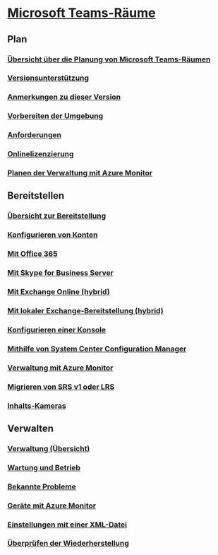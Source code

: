 # [Microsoft Teams-Räume](index.md)
## Plan
### [Übersicht über die Planung von Microsoft Teams-Räumen](rooms-plan.md)
### [Versionsunterstützung](rooms-lifecycle-support.md)
### [Anmerkungen zu dieser Version](rooms-release-note.md)
### [Vorbereiten der Umgebung](rooms-prep.md)
### [Anforderungen](requirements.md)
### [Onlinelizenzierung](rooms-licensing.md)
### [Planen der Verwaltung mit Azure Monitor](azure-monitor-plan.md)

## Bereitstellen
### [Übersicht zur Bereitstellung](rooms-deploy.md)
### [Konfigurieren von Konten](rooms-configure-accounts.md)
### [Mit Office 365](with-office-365.md)
### [Mit Skype for Business Server](with-skype-for-business-server-2015.md)
### [Mit Exchange Online (hybrid)](with-exchange-online.md)
### [Mit lokaler Exchange-Bereitstellung (hybrid)](with-exchange-on-premises.md)
### [Konfigurieren einer Konsole](console.md)
### [Mithilfe von System Center Configuration Manager](rooms-scale.md)
### [Verwaltung mit Azure Monitor](azure-monitor-deploy.md)
### [Migrieren von SRS v1 oder LRS](lrs-migration.md)
### [Inhalts-Kameras](content-camera.md)

## Verwalten
### [Verwaltung (Übersicht)](rooms-manage.md)
### [Wartung und Betrieb](rooms-operations.md)
### [Bekannte Probleme](known-issues.md)
### [Geräte mit Azure Monitor](azure-monitor-manage.md)
### [Einstellungen mit einer XML-Datei](xml-config-file.md)
### [Überprüfen der Wiederherstellung](recovery-tool.md)

